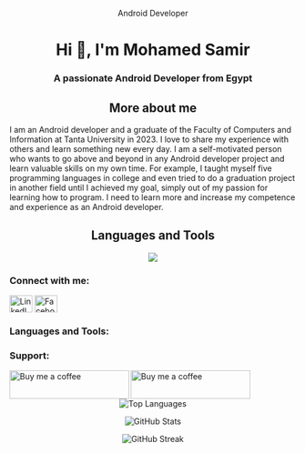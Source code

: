 <!DOCTYPE html>
<html lang="en">
<head>
  <div align="center">
  <!-- Insert your icons or badges for skills here -->
  <link rel="stylesheet" href="https://cdnjs.cloudflare.com/ajax/libs/font-awesome/5.15.4/css/all.min.css" integrity="sha512-dCK4Md5p0+jY6FYPlzvzKjeV9uENBrpIThCZFYXBWthl43F1eaMzT7I3QFf+1lO5QnNlfhEmCOZ2M2y4F2A8xA==" crossorigin="anonymous" referrerpolicy="no-referrer" />
<style>
  /* Add your custom CSS styles here */
  .icon {
    font-size: 40px;
    margin: 10px;
  }
</style>
</head>
<meta charset="UTF-8">
<meta name="viewport" content="width=device-width, initial-scale=1.0">
<p>Android Developer</p>
</head>
<body>
<h1 align="center">Hi 👋, I'm Mohamed Samir</h1>
<h3 align="center">A passionate Android Developer from Egypt</h3>

<h2 align="center">More about me</h2>
<p align="left">
I am an Android developer and a graduate of the Faculty of Computers and Information at Tanta University in 2023. I love to share my experience with others and learn something new every day. I am a self-motivated person who wants to go above and beyond in any Android developer project and learn valuable skills on my own time. For example, I taught myself five programming languages ​​in college and even tried to do a graduation project in another field until I achieved my goal, simply out of my passion for learning how to program. I need to learn more and increase my competence and experience as an Android developer.
</p>

<h2 align="center">Languages and Tools</h2>



<!-- Example icons for programming languages and tools -->
<div class="icon">
  <i class="fab fa-kotlin"></i> <!-- Kotlin -->
</div>
<div class="icon">
  <i class="fab fa-java"></i> <!-- Java -->
</div>
<div class="icon">
  <i class="fab fa-android"></i> <!-- Android -->
</div>
<div class="icon">
  <i class="fab fa-php"></i> <!-- PHP -->
</div>
<div class="icon">
  <i class="fab fa-python"></i> <!-- Python -->
</div>
<div class="icon">
  <i class="fab fa-html5"></i> <!-- HTML -->
</div>
<div class="icon">
  <i class="fab fa-css3-alt"></i> <!-- CSS -->
</div>
<div class="icon">
  <i class="fab fa-js"></i> <!-- JavaScript -->
</div>
<div class="icon">
  <i class="fas fa-database"></i> <!-- Database -->
</div>
<div class="icon">
  <i class="fas fa-database"></i> <!-- MySQL -->
</div>
<div class="icon">
  <i class="fab fa-react"></i> <!-- Firebase -->
</div>
<div class="icon">
  <i class="fas fa-paper-plane"></i> <!-- Postman -->
</div>
  <img src="https://img.shields.io/badge/Oracle-F80000?style=for-the-badge&logo=kotlin&logoColor=black">
</div>

<h3 align="left">Connect with me:</h3>
<p align="left">
  <a href="https://linkedin.com/in/mohamedsamir" target="_blank"><img align="center" src="https://raw.githubusercontent.com/rahuldkjain/github-profile-readme-generator/master/src/images/icons/Social/linked-in-alt.svg" alt="LinkedIn" height="30" width="40" /></a>
  <a href="https://fb.com/mohamedsamir" target="_blank"><img align="center" src="https://raw.githubusercontent.com/rahuldkjain/github-profile-readme-generator/master/src/images/icons/Social/facebook.svg" alt="Facebook" height="30" width="40" /></a>
</p>

<h3 align="left">Languages and Tools:</h3>
<p align="left">
  <!-- Insert your icons or badges for languages and tools here -->
</p>

<h3 align="left">Support:</h3>
<p>
  <a href="https://www.buymeacoffee.com/IceLatte"><img align="left" src="https://cdn.buymeacoffee.com/buttons/v2/default-yellow.png" height="50" width="210" alt="Buy me a coffee"></a>
  <a href="https://ko-fi.com/frenchCoffee"><img align="left" src="https://cdn.ko-fi.com/cdn/kofi3.png?v=3" height="50" width="210" alt="Buy me a coffee"></a>
</p>

<p>&nbsp;</p>

<p align="center"><img src="https://github-readme-stats.vercel.app/api/top-langs?username=mohamedsamirmo&show_icons=true&locale=en&layout=compact" alt="Top Languages"></p>

<p align="center"><img src="https://github-readme-stats.vercel.app/api?username=mohamedsamirmo&show_icons=true&locale=en" alt="GitHub Stats"></p>

<p align="center"><img src="https://github-readme-streak-stats.herokuapp.com/?user=mohamedsamirmo" alt="GitHub Streak"></p>
</body>
</html>
